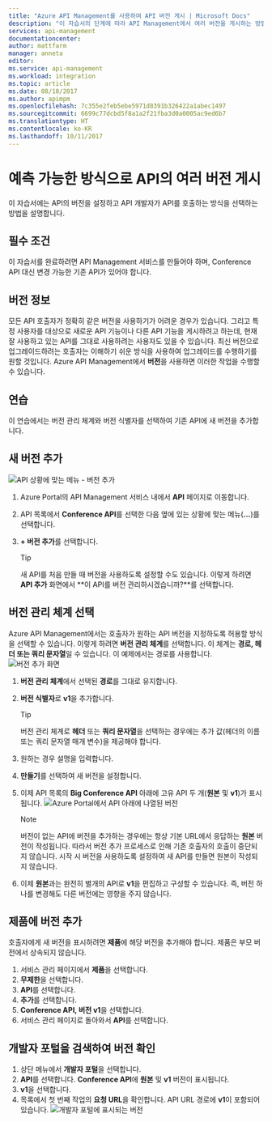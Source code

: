 ```yaml
---
title: "Azure API Management를 사용하여 API 버전 게시 | Microsoft Docs"
description: "이 자습서의 단계에 따라 API Management에서 여러 버전을 게시하는 방법에 대해 알아봅니다."
services: api-management
documentationcenter: 
author: mattfarm
manager: anneta
editor: 
ms.service: api-management
ms.workload: integration
ms.topic: article
ms.date: 08/18/2017
ms.author: apimpm
ms.openlocfilehash: 7c355e2feb5ebe5971d8391b326422a1abec1497
ms.sourcegitcommit: 6699c77dcbd5f8a1a2f21fba3d0a0005ac9ed6b7
ms.translationtype: HT
ms.contentlocale: ko-KR
ms.lasthandoff: 10/11/2017
---
```

# <a name="publish-multiple-versions-of-your-api-in-a-predictable-way"></a>예측 가능한 방식으로 API의 여러 버전 게시
이 자습서에는 API의 버전을 설정하고 API 개발자가 API를 호출하는 방식을 선택하는 방법을 설명합니다.

## <a name="prerequisites"></a>필수 조건
이 자습서를 완료하려면 API Management 서비스를 만들어야 하며, Conference API 대신 변경 가능한 기존 API가 있어야 합니다.

## <a name="about-versions"></a>버전 정보
모든 API 호출자가 정확히 같은 버전을 사용하기가 어려운 경우가 있습니다. 그리고 특정 사용자를 대상으로 새로운 API 기능이나 다른 API 기능을 게시하려고 하는데, 현재 잘 사용하고 있는 API를 그대로 사용하려는 사용자도 있을 수 있습니다. 최신 버전으로 업그레이드하려는 호출자는 이해하기 쉬운 방식을 사용하여 업그레이드를 수행하기를 원할 것입니다.  Azure API Management에서 **버전**을 사용하면 이러한 작업을 수행할 수 있습니다.

## <a name="walkthrough"></a>연습
이 연습에서는 버전 관리 체계와 버전 식별자를 선택하여 기존 API에 새 버전을 추가합니다.

## <a name="add-a-new-version"></a>새 버전 추가
![API 상황에 맞는 메뉴 - 버전 추가](media/api-management-getstarted-publish-versions/AddVersionMenu.png)
1. Azure Portal의 API Management 서비스 내에서 **API** 페이지로 이동합니다.
2. API 목록에서 **Conference API**를 선택한 다음 옆에 있는 상황에 맞는 메뉴(**...**)를 선택합니다.
3. **+ 버전 추가**를 선택합니다.

    > [!TIP]
    > 새 API를 처음 만들 때 버전을 사용하도록 설정할 수도 있습니다. 이렇게 하려면 **API 추가** 화면에서 **이 API를 버전 관리하시겠습니까?**를 선택합니다.

## <a name="choose-a-versioning-scheme"></a>버전 관리 체계 선택
Azure API Management에서는 호출자가 원하는 API 버전을 지정하도록 허용할 방식을 선택할 수 있습니다. 이렇게 하려면 **버전 관리 체계**를 선택합니다. 이 체계는 **경로, 헤더 또는 쿼리 문자열**일 수 있습니다. 이 예제에서는 경로를 사용합니다.
![버전 추가 화면](media/api-management-getstarted-publish-versions/AddVersion.PNG)
1. **버전 관리 체계**에서 선택된 **경로**를 그대로 유지합니다.
2. **버전 식별자**로 **v1**을 추가합니다.

    > [!TIP]
    > 버전 관리 체계로 **헤더** 또는 **쿼리 문자열**을 선택하는 경우에는 추가 값(헤더의 이름 또는 쿼리 문자열 매개 변수)을 제공해야 합니다.

3. 원하는 경우 설명을 입력합니다.
4. **만들기**를 선택하여 새 버전을 설정합니다.
5. 이제 API 목록의 **Big Conference API** 아래에 고유 API 두 개(**원본** 및 **v1**)가 표시됩니다.
![Azure Portal에서 API 아래에 나열된 버전](media/api-management-getstarted-publish-versions/VersionList.PNG)

    > [!Note]
    > 버전이 없는 API에 버전을 추가하는 경우에는 항상 기본 URL에서 응답하는 **원본** 버전이 작성됩니다. 따라서 버전 추가 프로세스로 인해 기존 호출자의 호출이 중단되지 않습니다. 시작 시 버전을 사용하도록 설정하여 새 API를 만들면 원본이 작성되지 않습니다.

6. 이제 **원본**과는 완전히 별개의 API로 **v1**을 편집하고 구성할 수 있습니다. 즉, 버전 하나를 변경해도 다른 버전에는 영향을 주지 않습니다.

## <a name="add-the-version-to-a-product"></a>제품에 버전 추가
호출자에게 새 버전을 표시하려면 **제품**에 해당 버전을 추가해야 합니다. 제품은 부모 버전에서 상속되지 않습니다.

1. 서비스 관리 페이지에서 **제품**을 선택합니다.
2. **무제한**을 선택합니다.
3. **API**를 선택합니다.
4. **추가**를 선택합니다.
5. **Conference API, 버전 v1**을 선택합니다.
6. 서비스 관리 페이지로 돌아와서 **API**를 선택합니다.

## <a name="browse-the-developer-portal-to-see-the-version"></a>개발자 포털을 검색하여 버전 확인
1. 상단 메뉴에서 **개발자 포털**을 선택합니다.
2. **API**를 선택합니다. **Conference API**에 **원본** 및 **v1** 버전이 표시됩니다.
3. **v1**을 선택합니다.
4. 목록에서 첫 번째 작업의 **요청 URL**을 확인합니다. API URL 경로에 **v1**이 포함되어 있습니다.
![개발자 포털에 표시되는 버전](media/api-management-getstarted-publish-versions/VersionDevPortal.PNG)
